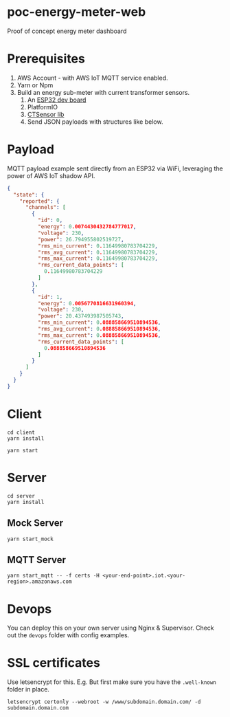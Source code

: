 # poc-energy-meter-web
Proof of concept energy meter dashboard

# Prerequisites

1. AWS Account - with AWS IoT MQTT service enabled.
1. Yarn or Npm
1. Build an energy sub-meter with current transformer sensors.
    1. An [ESP32 dev board](https://www.espressif.com/en/products/hardware/development-boards)
    1. PlatformIO 
    1. [CTSensor lib](https://github.com/sensidev/ct-sensor-lib)
    1. Send JSON payloads with structures like below.
    

# Payload

MQTT payload example sent directly from an ESP32 via WiFi, leveraging the power of AWS IoT shadow API.

```json
{
  "state": {
    "reported": {
      "channels": [
        {
          "id": 0,
          "energy": 0.0074430432784777017,
          "voltage": 230,
          "power": 26.794955802519727,
          "rms_min_current": 0.11649980783704229,
          "rms_avg_current": 0.11649980783704229,
          "rms_max_current": 0.11649980783704229,
          "rms_current_data_points": [
            0.11649980783704229
          ]
        },
        {
          "id": 1,
          "energy": 0.0056770816631960394,
          "voltage": 230,
          "power": 20.437493987505743,
          "rms_min_current": 0.088858669510894536,
          "rms_avg_current": 0.088858669510894536,
          "rms_max_current": 0.088858669510894536,
          "rms_current_data_points": [
            0.088858669510894536
          ]
        }
      ]
    }
  }
}
```

# Client

```
cd client
yarn install 
```

```
yarn start
```

# Server

```
cd server
yarn install
```

## Mock Server

```
yarn start_mock
```

## MQTT Server

```
yarn start_mqtt -- -f certs -H <your-end-point>.iot.<your-region>.amazonaws.com
```

# Devops

You can deploy this on your own server using Nginx & Supervisor. Check out the `devops` folder with config examples.

# SSL certificates

Use letsencrypt for this. E.g. But first make sure you have the `.well-known` folder in place.

```
letsencrypt certonly --webroot -w /www/subdomain.domain.com/ -d subdomain.domain.com
```